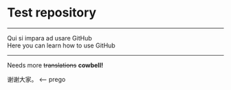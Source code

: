 # Test repository

___________________________________________
Qui si impara ad usare GitHub </br>
Here you can learn how to use GitHub </br>
___________________________________________

Needs more <del>translations</del> <b>cowbell!</b>

谢谢大家。  <-- prego


